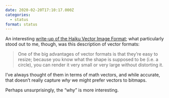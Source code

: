```yaml
---
date: 2020-02-20T17:10:17.000Z
categories:
  - status
format: status
---
```

An interesting <a href="https://blog.leahhanson.us/post/recursecenter2016/haiku_icons.html" rel="noopener noreferrer" target="_blank">write-up of the Haiku Vector Image Format</a>; what particularly stood out to me, though, was this description of vector formats:

> One of the big advantages of vector formats is that they’re easy to resize; because you know what the shape is supposed to be (i.e. a circle), you can render it very small or very large without distorting it.

I&#8217;ve always thought of them in terms of math vectors, and while accurate, that doesn&#8217;t really capture _why_ we might prefer vectors to bitmaps.

Perhaps unsurprisingly, the &#8220;why&#8221; is more interesting.
